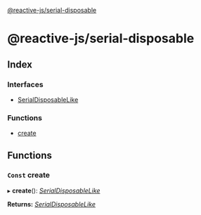 [@reactive-js/serial-disposable](README.md)

# @reactive-js/serial-disposable

## Index

### Interfaces

* [SerialDisposableLike](interfaces/serialdisposablelike.md)

### Functions

* [create](README.md#const-create)

## Functions

### `Const` create

▸ **create**(): *[SerialDisposableLike](interfaces/serialdisposablelike.md)*

**Returns:** *[SerialDisposableLike](interfaces/serialdisposablelike.md)*
